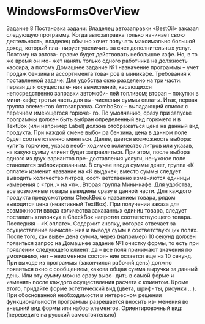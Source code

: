 # WindowsFormsOverView
Задание 8
Постановка задачи:
Владелец автозаправки «BestOil» заказал следующую программу. 
Когда  автозаправка  только  начинает  свою  деятельность,  владелец 
обычно хочет получать максимально большой доход, который пла-
нирует увеличить за счет дополнительных услуг. Поэтому на автоза-
правке будет действовать небольшое кафе. Но, в то же время он мо-
жет нанять только одного работника на должность кассира, а потому Домашнее задание №1
назначение программы – учет продаж бензина и ассортимента това-
ров в миникафе.
Требования к поставленной задаче:
Для удобства окно разделено на три части: первая для осуществле-
ния вычислений, касающихся непосредственно заправки автомоби-
лей топливом; вторая – покупки в мини-кафе; третья часть для вы-
числения суммы оплаты.
Итак, первая группа элементов Автозаправка.
ComboBox – выпадающий список с перечнем имеющегося горюче-
го. По умолчанию, сразу при запуске программы должен быть выбран 
определенный вид горючего и в TextBox (или например Label) должна 
отображаться цена на данный вид продукта. При каждой смене выбо-
ра бензина, цена в данном поле будет соответственно меняться.
Далее, дается возможность выбора: купить горючее, указав необ-
ходимое количество литров или указав, на какую сумму клиент будет 
заправляться. При этом, после выбора одного из двух вариантов пре-
доставления услуги, ненужное поле становится заблокированным. В 
случае ввода суммы денег, группа «К оплате» изменит название на «К 
выдаче»; вместо суммы следует выводить количество литров, соот-
ветственно изменяются единицы измерения с «грн..» на «л»..
Вторая группа Мини-кафе.
Для  удобства,  все  возможные  товары  выведены  сразу  в  данной 
части. Для каждого продукта предусмотрены CheckBox с названием 
товара, рядом выводится цена (неактивный TextBox). При получении 
заказа для возможности ввода количества заказанных единиц товара, 
следует поставить «галочку» в CheckBox напротив соответствующего 
товара.
Последняя – «К оплате».
Содержит  кнопку,  которая  отвечает  за  осуществление  вычисле-
ния и вывода сумм в соответствующих полях. После того, как выве-
дена сумма, через (например) 10 секунд должен появиться запрос на Домашнее задание №1
очистку формы, то есть при появлении следующего клиент: да – все 
поля принимают значения по умолчанию, нет – неизменное состоя-
ние остается еще на 10 секунд. При выходе из программы (закончился 
рабочий день) должно появиться окно с сообщением, какова общая 
сумма выручки за данный день. Или эту сумму можно сразу выво-
дить в самой форме и изменять после каждого осуществления расчета 
с клиентом.
Кроме этого, придайте форме эстетический вид (цвета, шриф-
ты, рисунки ...). При обоснованной необходимости и интересном 
решении функциональности программы разрешается вносить из-
менения во внешний вид формы или набор элементов.
Ориентировочный вид: 
(переведите на русский самостоятельно)
